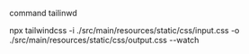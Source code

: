 command tailinwd

npx tailwindcss -i ./src/main/resources/static/css/input.css -o ./src/main/resources/static/css/output.css --watch
